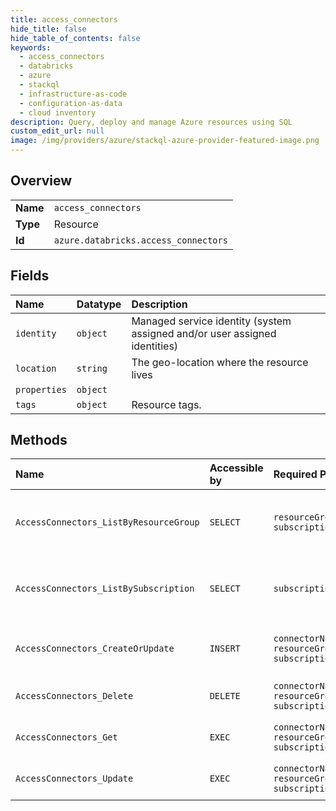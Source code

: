 ```yaml
---
title: access_connectors
hide_title: false
hide_table_of_contents: false
keywords:
  - access_connectors
  - databricks
  - azure    
  - stackql
  - infrastructure-as-code
  - configuration-as-data
  - cloud inventory
description: Query, deploy and manage Azure resources using SQL
custom_edit_url: null
image: /img/providers/azure/stackql-azure-provider-featured-image.png
---
```

  
    

## Overview
<table><tbody>
<tr><td><b>Name</b></td><td><code>access_connectors</code></td></tr>
<tr><td><b>Type</b></td><td>Resource</td></tr>
<tr><td><b>Id</b></td><td><code>azure.databricks.access_connectors</code></td></tr>
</tbody></table>

## Fields
| Name | Datatype | Description |
|:-----|:---------|:------------|
| `identity` | `object` | Managed service identity (system assigned and/or user assigned identities) |
| `location` | `string` | The geo-location where the resource lives |
| `properties` | `object` |  |
| `tags` | `object` | Resource tags. |
## Methods
| Name | Accessible by | Required Params | Description |
|:-----|:--------------|:----------------|:------------|
| `AccessConnectors_ListByResourceGroup` | `SELECT` | `resourceGroupName, subscriptionId` | Gets all the azure databricks accessConnectors within a resource group. |
| `AccessConnectors_ListBySubscription` | `SELECT` | `subscriptionId` | Gets all the azure databricks accessConnectors within a subscription. |
| `AccessConnectors_CreateOrUpdate` | `INSERT` | `connectorName, resourceGroupName, subscriptionId` | Creates or updates azure databricks accessConnector. |
| `AccessConnectors_Delete` | `DELETE` | `connectorName, resourceGroupName, subscriptionId` | Deletes the azure databricks accessConnector. |
| `AccessConnectors_Get` | `EXEC` | `connectorName, resourceGroupName, subscriptionId` | Gets an azure databricks accessConnector. |
| `AccessConnectors_Update` | `EXEC` | `connectorName, resourceGroupName, subscriptionId` | Updates an azure databricks accessConnector. |
